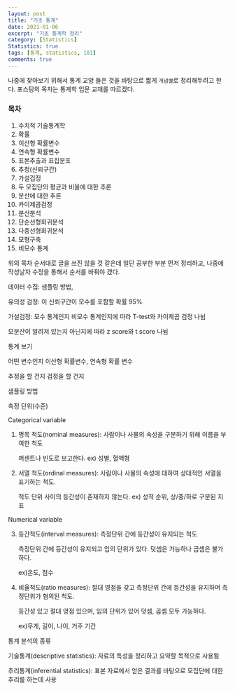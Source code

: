 ```yaml
---
layout: post
title: "기초 통계"
date: 2021-01-06
excerpt: "기초 통계학 정리"
category: [Statistics]
Statistics: true
tags: [통계, statistics, 101]
comments: true
---
```


나중에 찾아보기 위해서 통계 교양 들은 것을 바탕으로 짧게 `개념별`로 정리해두려고 한다.
포스팅의 목차는 통계학 입문 교재를 따르겠다.

### 목차
1. 수치적 기술통계학
2. 확률
3. 이산형 확률변수
4. 연속형 확률변수
5. 표본추출과 표집분포
6. 추청(신뢰구간)
7. 가설검정
8. 두 모집단의 평균과 비율에 대한 추론
9. 분산에 대한 추론
10. 카이제곱검정
11. 분산분석
12. 단순선형회귀분석
13. 다중선형회귀분석
14. 모형구축
15. 비모수 통계

위의 목차 순서대로 글을 쓰진 않을 것 같은데 일단 공부한 부분 먼저 정리하고, 나중에 작성날자 수정을 통해서 순서를 바꿔야 겠다.



데이터 수집: 샘플링 방법, 

유의성 검정: 이 신뢰구간이 모수를 포함할 확률 95%

가설검정: 모수 통계인지 비모수 통계인지에 따라 T-test와 카이제곱 검정 나뉨

모분산이 알려져 있는지 아닌지에 따라 z score와 t score 나뉨





통계 보기

어떤 변수인지 이산형 확률변수, 연속형 확률 변수

추정을 할 건지 검정을 할 건지

샘플링 방법



측정 단위(수준)

Categorical variable

1. 명목 척도(nominal measures): 사람이나 사물의 속성을 구분하기 위해 이름을 부여한 척도

   퍼센트나 빈도로 보고한다. ex) 성별, 혈액형

2. 서열 척도(ordinal measures): 사람이나 사물의 속성에 대하여 상대적인 서열을 표기하는 척도. 

   척도 단위 사이의 등간성이 존재하지 않는다. ex) 성적 순위, 상/중/하로 구분된 지표

Numerical variable

3. 등간척도(interval measures): 측정단위 간에 등간성이 유지되는 척도

   측정단위 간에 등간성이 유지되고 임의 단위가 있다. 덧셈은 가능하나 곱셈은 불가하다.

   ex)온도, 점수

4. 비율척도(ratio measures): 절대 영점을 갖고 측정단위 간에 등간성을 유지하며 측정단위가 협의된 척도.

   등간성 있고 절대 영점 있으며, 임의 단위가 있어 덧셈, 곱셈 모두 가능하다.

   ex)무게, 길이, 나이, 거주 기간




통계 분석의 종류

기술통계(descriptive statistics): 자료의 특성을 정리하고 요약할 목적으로 사용됨

추리통계(inferential statistics): 표본 자료에서 얻은 결과를 바탕으로 모집단에 대한 추리를 하는데 사용
